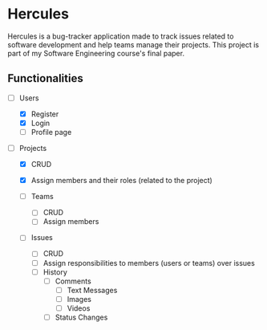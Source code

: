 # Hercules

Hercules is a bug-tracker application made to track issues related to software development and help teams manage their projects.
This project is part of my Software Engineering course's final paper.

## Functionalities

- [ ] Users

  - [X] Register
  - [X] Login
  - [ ] Profile page

- [ ] Projects

  - [X] CRUD
  - [X] Assign members and their roles (related to the project)
  - [ ] Teams

    - [ ] CRUD
    - [ ] Assign members

  - [ ] Issues

    - [ ] CRUD
    - [ ] Assign responsibilities to members (users or teams) over issues
    - [ ] History
      - [ ] Comments
        - [ ] Text Messages
        - [ ] Images
        - [ ] Videos
      - [ ] Status Changes
